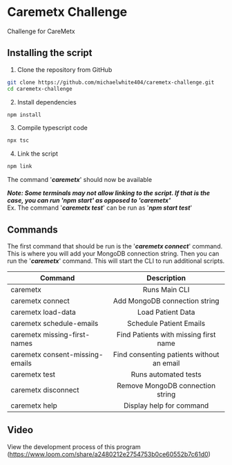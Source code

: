 # Caremetx Challenge

Challenge for CareMetx

## Installing the script

1. Clone the repository from GitHub

```sh
git clone https://github.com/michaelwhite404/caremetx-challenge.git
cd caremetx-challenge
```

2. Install dependencies

```sh
npm install
```

3. Compile typescript code

```sh
npx tsc
```

4. Link the script

```sh
npm link
```

The command '_**caremetx**_' should now be available

_**Note: Some terminals may not allow linking to the script. If that is the case, you can run 'npm start' as opposed to 'caremetx'**_  
Ex. The command '_**caremetx test**_' can be run as '_**npm start test**_'

## Commands

The first command that should be run is the '_**caremetx connect**_' command. This is where you will add your MongoDB connection string. Then you can run the '_**caremetx**_' command. This will start the CLI to run additional scripts.

| Command                         |                Description                |
| ------------------------------- | :---------------------------------------: |
| caremetx                        |               Runs Main CLI               |
| caremetx connect                |       Add MongoDB connection string       |
| caremetx load-data              |             Load Patient Data             |
| caremetx schedule-emails        |          Schedule Patient Emails          |
| caremetx missing-first-names    |   Find Patients with missing first name   |
| caremetx consent-missing-emails | Find consenting patients without an email |
| caremetx test                   |           Runs automated tests            |
| caremetx disconnect             |     Remove MongoDB connection string      |
| caremetx help                   |         Display help for command          |

## Video

View the development process of this program (https://www.loom.com/share/a2480212e2754753b0ce60552b7c61d0)
